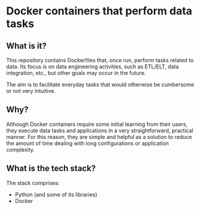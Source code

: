 # Docker containers that perform data tasks

## What is it?

This repository contains Dockerfiles that, once run, perform tasks related to data. Its focus is on data engineering activities, such as ETL/ELT, data integration, etc., but other goals may occur in the future.

The aim is to facilitate everyday tasks that would otherwise be cumbersome or not very intuitive.

## Why?

Although Docker containers require some initial learning from their users, they execute data tasks and applications in a very straightforward, practical manner. For this reason, they are simple and helpful as a solution to reduce the amount of time dealing with long configurations or application complexity.

## What is the tech stack?

The stack comprises:

* Python (and some of its libraries)
* Docker

